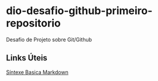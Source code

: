 # dio-desafio-github-primeiro-repositorio
Desafio de Projeto sobre Git/Github

## Links Úteis
[Síntexe Basica Markdown](https://docs.github.com)




